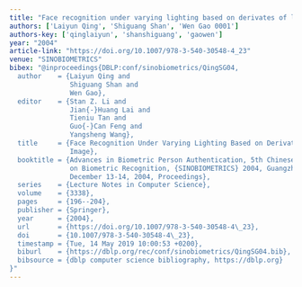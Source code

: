 ```yaml
---
title: "Face recognition under varying lighting based on derivates of log image"
authors: ['Laiyun Qing', 'Shiguang Shan', 'Wen Gao 0001']
authors-key: ['qinglaiyun', 'shanshiguang', 'gaowen']
year: "2004"
article-link: "https://doi.org/10.1007/978-3-540-30548-4_23"
venue: "SINOBIOMETRICS"
bibex: "@inproceedings{DBLP:conf/sinobiometrics/QingSG04,
  author    = {Laiyun Qing and
               Shiguang Shan and
               Wen Gao},
  editor    = {Stan Z. Li and
               Jian{-}Huang Lai and
               Tieniu Tan and
               Guo{-}Can Feng and
               Yangsheng Wang},
  title     = {Face Recognition Under Varying Lighting Based on Derivates of Log
               Image},
  booktitle = {Advances in Biometric Person Authentication, 5th Chinese Conference
               on Biometric Recognition, {SINOBIOMETRICS} 2004, Guangzhou, China,
               December 13-14, 2004, Proceedings},
  series    = {Lecture Notes in Computer Science},
  volume    = {3338},
  pages     = {196--204},
  publisher = {Springer},
  year      = {2004},
  url       = {https://doi.org/10.1007/978-3-540-30548-4\_23},
  doi       = {10.1007/978-3-540-30548-4\_23},
  timestamp = {Tue, 14 May 2019 10:00:53 +0200},
  biburl    = {https://dblp.org/rec/conf/sinobiometrics/QingSG04.bib},
  bibsource = {dblp computer science bibliography, https://dblp.org}
}"
---
```

